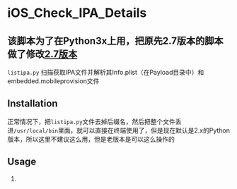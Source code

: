 # iOS_Check_IPA_Details

## 该脚本为了在Python3x上用，把原先2.7版本的脚本做了修改[2.7版本](https://github.com/apperian/iOS-checkIPA)

`listipa.py` 扫描获取IPA文件并解析其Info.plist（在Payload目录中）和embedded.mobileprovision文件

## Installation ##
正常情况下，把`listipa.py`文件去掉后缀名，然后把整个文件丢进`/usr/local/bin`里面，就可以直接在终端使用了，但是现在默认是2.x的Python版本，所以这里不建议这么用，但是老版本是可以这么操作的

## Usage ##
1.
